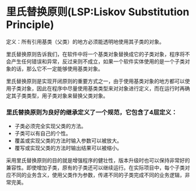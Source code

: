 # 里氏替换原则(LSP:Liskov Substitution Principle)
定义：所有引用基类（父类）的地方必须能透明地使用其子类的对象。    
  
里氏替换原则告诉我们，在软件中将一个基类对象替换成它的子类对象，程序将不会产生任何错误和异常，反过来则不成立，如果一个软件实体使用的是一个子类对象的话，那么它不一定能够使用基类对象。

里氏替换原则是实现开闭原则的重要方式之一，由于使用基类对象的地方都可以使用子类对象，因此在程序中尽量使用基类类型来对对象进行定义，而在运行时再确定其子类类型，用子类对象来替换父类对象。  

### 里氏替换原则为良好的继承定义了一个规范，它包含了4层定义：
 * 子类必须完全实现父类的方法。
 * 子类可以有自己的个性。
 * 覆盖或实现父类的方法时输入参数可以被放大。
 * 覆写或实现父类的方法时输出结果可以被缩小。
  
采用里氏替换原则的目的就是增强程序的健壮性，版本升级时也可以保持非常好的兼容性。即使增加子类，原有的子类还可以继续运行。在实际项目中，每个子类对应不同的业务含义，使用父类作为参数，传递不同的子类完成不同的业务逻辑，非常完美。


